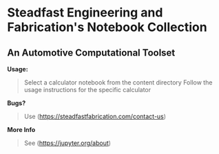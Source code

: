 # Steadfast Engineering and Fabrication's Notebook Collection
## An Automotive Computational Toolset

**Usage:**
> Select a calculator notebook from the content directory
> Follow the usage instructions for the specific calculator

**Bugs?**
> Use (https://steadfastfabrication.com/contact-us)

**More Info**
> See (https://jupyter.org/about)
>
